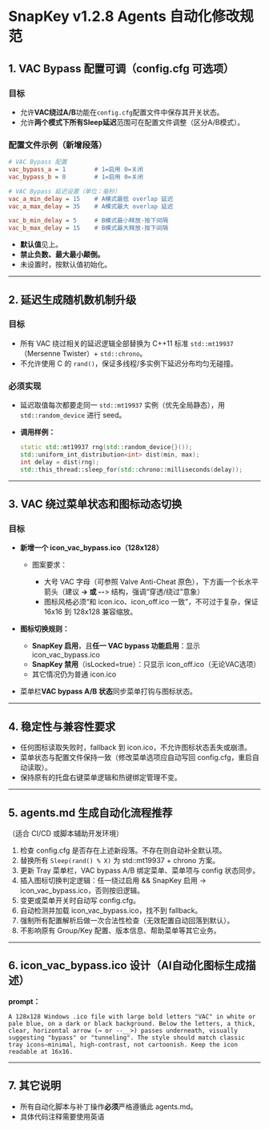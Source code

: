 # SnapKey v1.2.8 Agents 自动化修改规范

## 1. VAC Bypass 配置可调（config.cfg 可选项）

### 目标

* 允许**VAC绕过A/B**功能在`config.cfg`配置文件中保存其开关状态。
* 允许**两个模式下所有Sleep延迟**范围可在配置文件调整（区分A/B模式）。

### 配置文件示例（新增段落）

```ini
# VAC Bypass 配置
vac_bypass_a = 1        # 1=启用 0=关闭
vac_bypass_b = 0        # 1=启用 0=关闭

# VAC Bypass 延迟设置（单位：毫秒）
vac_a_min_delay = 15    # A模式最低 overlap 延迟
vac_a_max_delay = 35    # A模式最大 overlap 延迟

vac_b_min_delay = 5     # B模式最小释放-按下间隔
vac_b_max_delay = 15    # B模式最大释放-按下间隔
```

* **默认值**见上。
* **禁止负数、最大最小颠倒。**
* 未设置时，按默认值初始化。

---

## 2. 延迟生成随机数机制升级

### 目标

* 所有 VAC 绕过相关的延迟逻辑全部替换为 C++11 标准 `std::mt19937`（Mersenne Twister）+ `std::chrono`。
* 不允许使用 C 的 `rand()`，保证多线程/多实例下延迟分布均匀无碰撞。

### 必须实现

* 延迟取值每次都要走同一 `std::mt19937` 实例（优先全局静态），用 `std::random_device` 进行 seed。
* **调用样例：**

  ```cpp
  static std::mt19937 rng(std::random_device{}());
  std::uniform_int_distribution<int> dist(min, max);
  int delay = dist(rng);
  std::this_thread::sleep_for(std::chrono::milliseconds(delay));
  ```

---

## 3. VAC 绕过菜单状态和图标动态切换

### 目标

* **新增一个 icon\_vac\_bypass.ico（128x128）**

  * 图案要求：

    * 大号 VAC 字母（可参照 Valve Anti-Cheat 原色），下方画一个长水平箭头（建议 **→ 或 --**> 结构，强调“穿透/绕过”意象）
    * 图标风格必须“和 icon.ico、icon\_off.ico 一致”，不可过于复杂，保证 16x16 到 128x128 兼容缩放。
* **图标切换规则：**

  * **SnapKey 启用**，且**任一 VAC bypass 功能启用**：显示 icon\_vac\_bypass.ico
  * **SnapKey 禁用**（isLocked=true）：只显示 icon\_off.ico（无论VAC选项）
  * 其它情况仍为普通 icon.ico
* 菜单栏**VAC bypass A/B 状态**同步菜单打钩与图标状态。

---

## 4. 稳定性与兼容性要求

* 任何图标读取失败时，fallback 到 icon.ico，不允许图标状态丢失或崩溃。
* 菜单状态与配置文件保持一致（修改菜单选项应自动写回 config.cfg，重启自动读取）。
* 保持原有的托盘右键菜单逻辑和热键绑定管理不变。

---

## 5. agents.md 生成自动化流程推荐

（适合 CI/CD 或脚本辅助开发环境）

1. 检查 config.cfg 是否存在上述新段落。不存在则自动补全默认项。
2. 替换所有 `Sleep(rand() % X)` 为 std::mt19937 + chrono 方案。
3. 更新 Tray 菜单栏，VAC bypass A/B 绑定菜单、菜单项与 config 状态同步。
4. 插入图标切换判定逻辑：任一绕过启用 && SnapKey 启用 → icon\_vac\_bypass.ico，否则按旧逻辑。
5. 变更或菜单开关时自动写 config.cfg。
6. 自动检测并加载 icon\_vac\_bypass.ico，找不到 fallback。
7. 强制所有配置解析后做一次合法性检查（无效配置自动回落到默认）。
8. 不影响原有 Group/Key 配置、版本信息、帮助菜单等其它业务。

---

## 6. icon\_vac\_bypass.ico 设计（AI自动化图标生成描述）

**prompt：**

```
A 128x128 Windows .ico file with large bold letters "VAC" in white or pale blue, on a dark or black background. Below the letters, a thick, clear, horizontal arrow (→ or --__>) passes underneath, visually suggesting "bypass" or "tunneling". The style should match classic tray icons—minimal, high-contrast, not cartoonish. Keep the icon readable at 16x16. 
```

---

## 7. 其它说明

* 所有自动化脚本与补丁操作**必须**严格遵循此 agents.md。
* 具体代码注释需要使用英语
